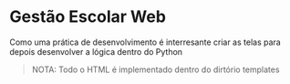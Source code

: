 # Gestão Escolar Web

Como uma prática de desenvolvimento é interresante criar as telas para depois desenvolver a lógica dentro do Python

> NOTA: Todo o HTML é implementado dentro do dirtório templates